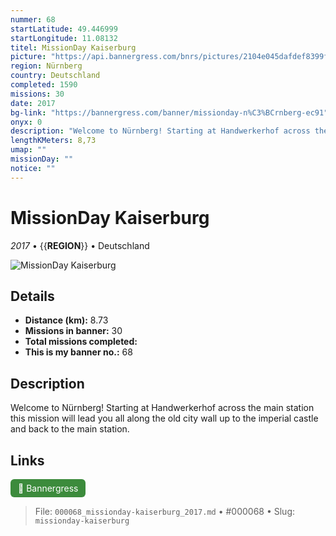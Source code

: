 ```yaml
---
nummer: 68
startLatitude: 49.446999
startLongitude: 11.08132
titel: MissionDay Kaiserburg
picture: "https://api.bannergress.com/bnrs/pictures/2104e045dafdef8399f8f8b76ec19f50"
region: Nürnberg
country: Deutschland
completed: 1590
missions: 30
date: 2017
bg-link: "https://bannergress.com/banner/missionday-n%C3%BCrnberg-ec91"
onyx: 0
description: "Welcome to Nürnberg! Starting at Handwerkerhof across the main station this mission will lead you all along the old city wall up to the imperial castle and back to the main station."
lengthKMeters: 8,73
umap: ""
missionDay: ""
notice: ""
---
```

# MissionDay Kaiserburg

*2017* • {{__REGION__}} • Deutschland

![MissionDay Kaiserburg](https://api.bannergress.com/bnrs/pictures/2104e045dafdef8399f8f8b76ec19f50)



## Details
- **Distance (km):** 8.73
- **Missions in banner:** 30
- **Total missions completed:** 
- **This is my banner no.:** 68



## Description
Welcome to Nürnberg! Starting at Handwerkerhof across the main station this mission will lead you all along the old city wall up to the imperial castle and back to the main station.



## Links
<a href="https://bannergress.com/banner/missionday-n%C3%BCrnberg-ec91" target="_blank" style="display:inline-block;margin-right:8px;padding:6px 12px;background:#3c8b3c;color:#fff;text-decoration:none;border-radius:6px;">🔗 Bannergress</a>



> File: `000068_missionday-kaiserburg_2017.md` • #000068 • Slug: `missionday-kaiserburg`
